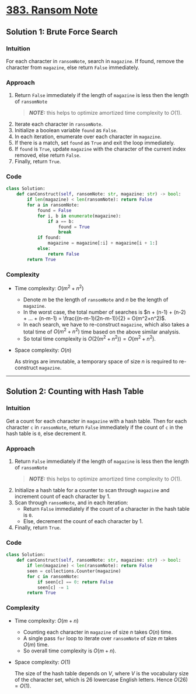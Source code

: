 # [383. Ransom Note](https://leetcode.com/problems/ransom-note/solutions/4178343/ransom-note-python-easy-explanations/)

## Solution 1: Brute Force Search

### Intuition

For each character in `ransomNote`, search in `magazine`. If found, remove the character from `magazine`, else return `False` immediately.

### Approach

1. Return `False` immediately if the length of `magazine` is less then the length of `ransomNote`
   > **_NOTE:_** this helps to optimize amortized time complexity to $O(1)$.
1. Iterate each character in `ransomNote`.
1. Initialize a boolean variable `found` as `False`.
1. In each iteration, enumerate over each character in `magazine`.
1. If there is a match, set `found` as `True` and exit the loop immediately.
1. If `found` is `True`, update `magazine` with the character of the current index removed, else return `False`.
1. Finally, return `True`.

### Code

```python
class Solution:
    def canConstruct(self, ransomNote: str, magazine: str) -> bool:
        if len(magazine) < len(ransomNote): return False
        for a in ransomNote:
            found = False
            for i, b in enumerate(magazine):
                if a == b:
                    found = True
                    break
            if found:
                magazine = magazine[:i] + magazine[i + 1:]
            else:
                return False
        return True
```

### Complexity

- Time complexity: $O(m^2 + n^2)$

  - Denote $m$ be the length of `ransomNote` and $n$ be the length of `magazine`.
  - In the worst case, the total number of searches is $n + (n-1) + (n-2) + ... + (n-m-1) = \frac{(n-m-1)(2n-m-1)}{2} = O(m^2+n^2)$.
  - In each search, we have to re-construct `magazine`, which also takes a total time of $O(m^2+n^2)$ time based on the above similar analysis.
  - So total time complexity is $O(2(m^2+n^2))=O(m^2+n^2)$.

- Space complexity: $O(n)$

  As strings are immutable, a temporary space of size $n$ is required to re-construct `magazine`.

---

## Solution 2: Counting with Hash Table

### Intuition

Get a count for each character in `magazine` with a hash table. Then for each character `c` in `ransomNote`, return `False` immediately if the count of `c` in the hash table is `0`, else decrement it.

### Approach

1. Return `False` immediately if the length of `magazine` is less then the length of `ransomNote`
   > **_NOTE:_** this helps to optimize amortized time complexity to $O(1)$.
1. Initialize a hash table for a counter to scan through `magazine` and increment count of each character by 1.
1. Scan through `ransomNote`, and in each iteration:
   - Return `False` immediately if the count of a character in the hash table is `0`.
   - Else, decrement the count of each character by 1.
1. Finally, return `True`.

### Code

```python
class Solution:
    def canConstruct(self, ransomNote: str, magazine: str) -> bool:
        if len(magazine) < len(ransomNote): return False
        seen = collections.Counter(magazine)
        for c in ransomNote:
            if seen[c] == 0: return False
            seen[c] -= 1
        return True
```

### Complexity

- Time complexity: $O(m + n)$

  - Counting each character in `magazine` of size $n$ takes $O(n)$ time.
  - A single pass `for` loop to iterate over `ransomNote` of size $m$ takes $O(m)$ time.
  - So overall time complexity is $O(m + n)$.

- Space complexity: $O(1)$

  The size of the hash table depends on $V$, where $V$ is the vocabulary size of the character set, which is 26 lowercase English letters. Hence $O(26)= O(1)$.
